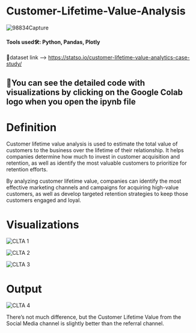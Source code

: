 # Customer-Lifetime-Value-Analysis

![98834Capture](https://github.com/SyedsPortfolio/Customer-Lifetime-Value-Analysis/assets/147240839/55c411dd-fc94-4ea0-96b9-a9dc90089582)

#### Tools used🛠: Python, Pandas, Plotly
🔗dataset link --> https://statso.io/customer-lifetime-value-analytics-case-study/

## 🚧You can see the detailed code with visualizations by clicking on the Google Colab logo when you open the ipynb file

# Definition
Customer lifetime value analysis is used to estimate the total value of customers to the business over the lifetime of their relationship. It helps companies determine how much to invest in customer acquisition and retention, as well as identify the most valuable customers to prioritize for retention efforts.

By analyzing customer lifetime value, companies can identify the most effective marketing channels and campaigns for acquiring high-value customers, as well as develop targeted retention strategies to keep those customers engaged and loyal.

# Visualizations
![CLTA 1](https://github.com/SyedsPortfolio/Customer-Lifetime-Value-Analysis/assets/147240839/4d34611e-14e7-4494-bd77-ddec3d59cc8a)

![CLTA 2](https://github.com/SyedsPortfolio/Customer-Lifetime-Value-Analysis/assets/147240839/4b1a36a6-936a-4e07-b7a2-220198d17b73)

![CLTA 3](https://github.com/SyedsPortfolio/Customer-Lifetime-Value-Analysis/assets/147240839/40a717ff-a2e0-4f8d-bf6b-629a10b3d555)

# Output
![CLTA 4](https://github.com/SyedsPortfolio/Customer-Lifetime-Value-Analysis/assets/147240839/f50816f6-d6fc-4a5f-b371-6e6b5fda545e)

There’s not much difference, but the Customer Lifetime Value from the Social Media channel is slightly better than the referral channel.
